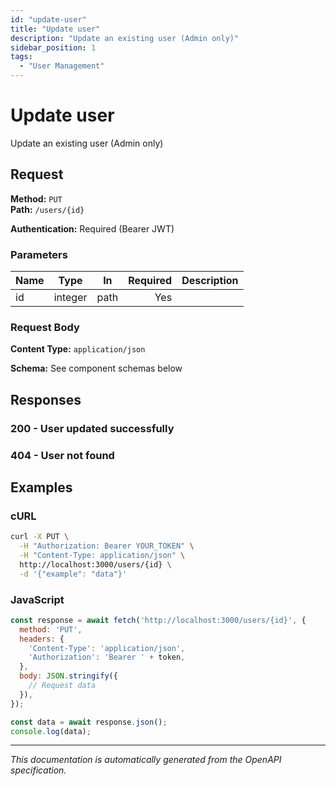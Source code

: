 ```yaml
---
id: "update-user"
title: "Update user"
description: "Update an existing user (Admin only)"
sidebar_position: 1
tags:
  - "User Management"
---
```


# Update user

Update an existing user (Admin only)

## Request

**Method:** `PUT`  
**Path:** `/users/{id}`

**Authentication:** Required (Bearer JWT)

### Parameters

| Name | Type | In | Required | Description |
|------|------|----|---------:|-------------|
| id | integer | path | Yes |  |

### Request Body

**Content Type:** `application/json`

**Schema:** See component schemas below

## Responses

### 200 - User updated successfully

### 404 - User not found

## Examples

### cURL
```bash
curl -X PUT \
  -H "Authorization: Bearer YOUR_TOKEN" \
  -H "Content-Type: application/json" \
  http://localhost:3000/users/{id} \
  -d '{"example": "data"}'
```

### JavaScript
```javascript
const response = await fetch('http://localhost:3000/users/{id}', {
  method: 'PUT',
  headers: {
    'Content-Type': 'application/json',
    'Authorization': 'Bearer ' + token,
  },
  body: JSON.stringify({
    // Request data
  }),
});

const data = await response.json();
console.log(data);
```

---

*This documentation is automatically generated from the OpenAPI specification.*
